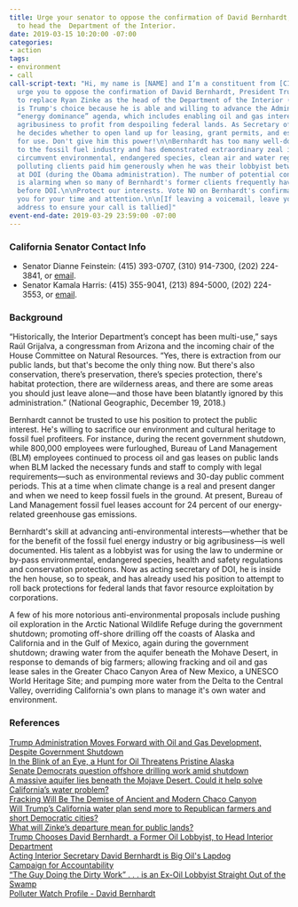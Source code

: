 ```yaml
---
title: Urge your senator to oppose the confirmation of David Bernhardt, Trump's nominee
  to head the  Department of the Interior.
date: 2019-03-15 10:20:00 -07:00
categories:
- action
tags:
- environment
- call
call-script-text: "Hi, my name is [NAME] and I’m a constituent from [CITY, ZIP].\n\nI
  urge you to oppose the confirmation of David Bernhardt, President Trump's nominee
  to replace Ryan Zinke as the head of the Department of the Interior (DOI). Bernhardt
  is Trump's choice because he is able and willing to advance the Administration's
  “energy dominance” agenda, which includes enabling oil and gas interests and big
  agribusiness to profit from despoiling federal lands. As Secretary of the Interior,
  he decides whether to open land up for leasing, grant permits, and establish guidelines
  for use. Don't give him this power!\n\nBernhardt has too many well-documented ties
  to the fossil fuel industry and has demonstrated extraordinary zeal in helping them
  circumvent environmental, endangered species, clean air and water regulations. His
  polluting clients paid him generously when he was their lobbyist between his stints
  at DOI (during the Obama administration). The number of potential conflicts of interest
  is alarming when so many of Bernhardt's former clients frequently have business
  before DOI.\n\nProtect our interests. Vote NO on Bernhardt's confirmation.  \n\nThank
  you for your time and attention.\n\n[If leaving a voicemail, leave your full street
  address to ensure your call is tallied]"
event-end-date: 2019-03-29 23:59:00 -07:00
---
```


### California Senator Contact Info
* Senator Dianne Feinstein: (415) 393-0707, (310) 914-7300, (202) 224-3841, or [email](https://www.feinstein.senate.gov/public/index.cfm/e-mail-me).  
* Senator Kamala Harris: (415) 355-9041, (213) 894-5000, (202) 224-3553, or [email](https://www.harris.senate.gov/contact).  
  
### Background
“Historically, the Interior Department’s concept has been multi-use,” says Raúl Grijalva, a congressman from Arizona and the incoming chair of the House Committee on Natural Resources. “Yes, there is extraction from our public lands, but that's become the only thing now. But there's also conservation, there’s preservation, there’s species protection, there's habitat protection, there are wilderness areas, and there are some areas you should just leave alone—and those have been blatantly ignored by this administration.” (National Geographic, December 19, 2018.)  

Bernhardt cannot be trusted to use his position to protect the public interest. He's willing to sacrifice our environment and cultural heritage to fossil fuel profiteers. For instance, during the recent government shutdown, while 800,000 employees were furloughed, Bureau of Land Management (BLM) employees continued to process oil and gas leases on public lands when BLM lacked the necessary funds and staff to comply with legal requirements—such as environmental reviews and 30-day public comment periods. This at a time when climate change is a real and present danger and when we need to keep fossil fuels in the ground. At present, Bureau of Land Management fossil fuel leases account for 24 percent of our energy-related greenhouse gas emissions.  

Bernhardt's skill at advancing anti-environmental interests—whether that be for the benefit of the fossil fuel energy industry or big agribusiness—is well documented. His talent as a lobbyist was for using the law to undermine or by-pass environmental, endangered species, health and safety regulations and conservation protections. Now as acting secretary of DOI, he is inside the hen house, so to speak, and has already used his position to attempt to roll back protections for federal lands that favor resource exploitation by corporations.  

A few of his more notorious anti-environmental proposals include pushing oil exploration in the Arctic National Wildlife Refuge during the government shutdown; promoting off-shore drilling off the coasts of Alaska and California and in the Gulf of Mexico, again during the government shutdown;  drawing water from the aquifer beneath the Mohave Desert, in response to demands of big farmers; allowing fracking and oil and gas lease sales in the Greater Chaco Canyon Area of New Mexico, a UNESCO World Heritage Site; and pumping more water from the Delta to the Central Valley, overriding California's own plans to manage it's own water and environment.  

### References
[Trump Administration Moves Forward with Oil and Gas Development, Despite Government Shutdown](https://www.npca.org/articles/2098-trump-administration-moves-forward-with-oil-and-gas-development-despite)  
[In the Blink of an Eye, a Hunt for Oil Threatens Pristine Alaska](https://www.nytimes.com/2018/12/03/us/oil-drilling-arctic-national-wildlife-refuge.html)  
[Senate Democrats question offshore drilling work amid shutdown](https://www.cnbc.com/2019/01/23/reuters-america-senate-democrats-question-offshore-drilling-work-amid-shutdown.html)  
[A massive aquifer lies beneath the Mojave Desert. Could it help solve California’s water problem?](https://www.washingtonpost.com/national/a-massive-aquifer-lies-beneath-the-mojave-desert-could-it-help-solve-californias-water-problem/2019/03/03/a5d8fe14-354e-11e9-af5b-b51b7ff322e9_story.html?noredirect=on&utm_term=.a0bcafe4d254)  
[Fracking Will Be The Demise of Ancient and Modern Chaco Canyon](https://www.foodandwaterwatch.org/insight/fracking-will-be-demise-ancient-and-modern-chaco-canyon)  
[Will Trump’s California water plan send more to Republican farmers and short Democratic cities?](https://www.sacbee.com/news/state/california/water-and-drought/delta/article225376065.html)  
[What will Zinke’s departure mean for public lands?](https://www.nationalgeographic.com/environment/2018/12/zinke-bernhardt-interior-public-lands-oil-gas/)  
[Trump Chooses David Bernhardt, a Former Oil Lobbyist, to Head Interior Department](https://www.nytimes.com/2019/02/04/climate/david-bernhardt-interior-zinke.html)  
[Acting Interior Secretary David Bernhardt is Big Oil's Lapdog](https://www.care2.com/causes/acting-interior-secretary-david-bernhardt-is-big-oils-lapdog.html)  
[Campaign for Accountability](https://campaignforaccountability.org/wp-content/uploads/2017/07/Berhnardt-Complaint-Final-7-20-17.pdf)  
[“The Guy Doing the Dirty Work” . . . is an Ex-Oil Lobbyist Straight Out of the Swamp](https://www.motherjones.com/environment/2018/10/david-bernhardt-interior-department/)  
[Polluter Watch Profile - David Bernhardt](http://polluterwatch.org/david-bernhardt)  